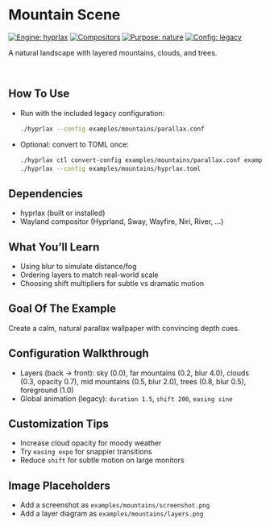 # Mountain Scene

[![Engine: hyprlax](https://img.shields.io/badge/engine-hyprlax-3fb950?style=flat)](../../README.md)
[![Compositors](https://img.shields.io/badge/compositors-hyprland%20%7C%20sway%20%7C%20wayfire%20%7C%20niri%20%7C%20river-1f6feb?style=flat)](../../docs/getting-started/compatibility.md)
[![Purpose: nature](https://img.shields.io/badge/purpose-nature-22c55e?style=flat)](#)
[![Config: legacy](https://img.shields.io/badge/config-legacy_conf-9e9e9e?style=flat)](../../docs/configuration/legacy-format.md)

A natural landscape with layered mountains, clouds, and trees.

![Screenshot placeholder: mountain scene with parallax layers](./screenshot.png)
![Layer diagram placeholder: sky → far → clouds → mid → trees → foreground](./layers.png)

## How To Use

- Run with the included legacy configuration:
  ```bash
  ./hyprlax --config examples/mountains/parallax.conf
  ```
- Optional: convert to TOML once:
  ```bash
  ./hyprlax ctl convert-config examples/mountains/parallax.conf examples/mountains/hyprlax.toml --yes
  ./hyprlax --config examples/mountains/hyprlax.toml
  ```

## Dependencies

- hyprlax (built or installed)
- Wayland compositor (Hyprland, Sway, Wayfire, Niri, River, …)

## What You’ll Learn

- Using blur to simulate distance/fog
- Ordering layers to match real-world scale
- Choosing shift multipliers for subtle vs dramatic motion

## Goal Of The Example

Create a calm, natural parallax wallpaper with convincing depth cues.

## Configuration Walkthrough

- Layers (back → front): sky (0.0), far mountains (0.2, blur 4.0),
  clouds (0.3, opacity 0.7), mid mountains (0.5, blur 2.0),
  trees (0.8, blur 0.5), foreground (1.0)
- Global animation (legacy): `duration 1.5`, `shift 200`, `easing sine`

## Customization Tips

- Increase cloud opacity for moody weather
- Try `easing expo` for snappier transitions
- Reduce `shift` for subtle motion on large monitors

## Image Placeholders

- Add a screenshot as `examples/mountains/screenshot.png`
- Add a layer diagram as `examples/mountains/layers.png`
